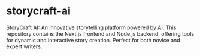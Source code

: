 # storycraft-ai
StoryCraft AI: An innovative storytelling platform powered by AI. This repository contains the Next.js frontend and Node.js backend, offering tools for dynamic and interactive story creation. Perfect for both novice and expert writers.
